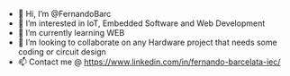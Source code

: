 - 👋 Hi, I’m @FernandoBarc
- 👀 I’m interested in IoT, Embedded Software and Web Development
- 🌱 I’m currently learning WEB
- 💞️ I’m looking to collaborate on any Hardware project that needs some coding or circuit design 
- 📫 Contact me @ https://www.linkedin.com/in/fernando-barcelata-iec/

<!---
FernandoBarc/FernandoBarc is a ✨ special ✨ repository because its `README.md` (this file) appears on your GitHub profile.
You can click the Preview link to take a look at your changes.
--->
